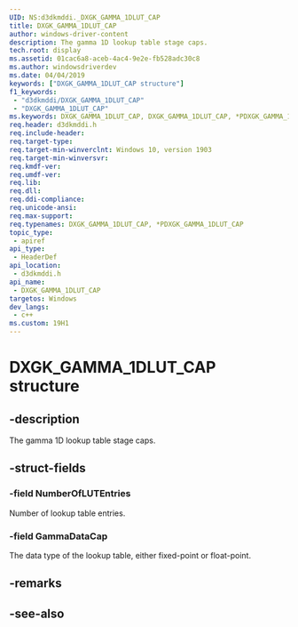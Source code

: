 ```yaml
---
UID: NS:d3dkmddi._DXGK_GAMMA_1DLUT_CAP
title: DXGK_GAMMA_1DLUT_CAP
author: windows-driver-content
description: The gamma 1D lookup table stage caps.
tech.root: display
ms.assetid: 01cac6a8-aceb-4ac4-9e2e-fb528adc30c8
ms.author: windowsdriverdev
ms.date: 04/04/2019
keywords: ["DXGK_GAMMA_1DLUT_CAP structure"]
f1_keywords:
 - "d3dkmddi/DXGK_GAMMA_1DLUT_CAP"
 - "DXGK_GAMMA_1DLUT_CAP"
ms.keywords: DXGK_GAMMA_1DLUT_CAP, DXGK_GAMMA_1DLUT_CAP, *PDXGK_GAMMA_1DLUT_CAP, 
req.header: d3dkmddi.h
req.include-header:
req.target-type:
req.target-min-winverclnt: Windows 10, version 1903
req.target-min-winversvr:
req.kmdf-ver:
req.umdf-ver:
req.lib:
req.dll:
req.ddi-compliance:
req.unicode-ansi:
req.max-support:
req.typenames: DXGK_GAMMA_1DLUT_CAP, *PDXGK_GAMMA_1DLUT_CAP
topic_type: 
 - apiref
api_type: 
 - HeaderDef
api_location: 
 - d3dkmddi.h
api_name: 
 - DXGK_GAMMA_1DLUT_CAP
targetos: Windows
dev_langs:
 - c++
ms.custom: 19H1
---
```


# DXGK_GAMMA_1DLUT_CAP structure

## -description

The gamma 1D lookup table stage caps.

## -struct-fields

### -field NumberOfLUTEntries

Number of lookup table entries.

### -field GammaDataCap
 
The data type of the lookup table, either fixed-point or float-point.

## -remarks

## -see-also
